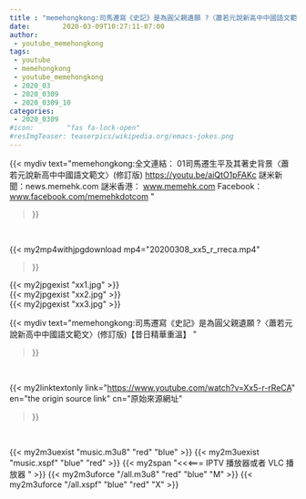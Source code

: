 ```yaml
---
title : "memehongkong:司馬遷寫《史記》是為圓父親遺願 ?〈蕭若元說新高中中國語文範文〉(修訂版)【昔日精華重溫】 "
date:        2020-03-09T10:27:11-07:00
author:
 - youtube_memehongkong
tags:
 - youtube
 - memehongkong
 - youtube_memehongkong
 - 2020_03
 - 2020_0309
 - 2020_0309_10
categories:
 - 2020_0309
#icon:        "fas fa-lock-open"
#resImgTeaser: teaserpics/wikipedia.org/emacs-jokes.png
---
```


{{< mydiv text="memehongkong:全文連結： 01司馬遷生平及其著史背景〈蕭若元說新高中中國語文範文〉(修訂版) https://youtu.be/aiQtO1pFAKc  謎米新聞：news.memehk.com 謎米香港： www.memehk.com Facebook：www.facebook.com/memehkdotcom "
>}}
<br>


{{< my2mp4withjpgdownload mp4="20200308_xx5_r_rreca.mp4"
>}}

{{< my2jpgexist "xx1.jpg" >}}<br>
{{< my2jpgexist "xx2.jpg" >}}<br>
{{< my2jpgexist "xx3.jpg" >}}<br>



{{< mydiv text="memehongkong:司馬遷寫《史記》是為圓父親遺願 ?〈蕭若元說新高中中國語文範文〉(修訂版)【昔日精華重溫】 "
>}}
<br>

{{< my2linktextonly link="https://www.youtube.com/watch?v=Xx5-r-rReCA"
en="the origin source link" cn="原始來源網址"
>}}


<br>

{{< my2m3uexist "music.m3u8" "red"  "blue" >}} {{< my2m3uexist "music.xspf" "blue" "red"  >}} {{< my2span "<<<=== IPTV 播放器或者 VLC 播放器 " >}} {{< my2m3uforce "/all.m3u8" "red"  "blue" "M" >}} {{< my2m3uforce "/all.xspf" "blue" "red"  "X" >}} 
